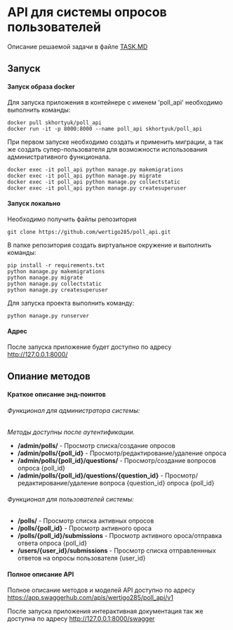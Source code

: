 # API для системы опросов пользователей

Описание решаемой задачи в файле [TASK.MD](https://github.com/wertigo285/poll_api/blob/main/TASK.MD)

## Запуск
#### Запуск образа docker

Для запуска приложения в контейнере с именем 'poll_api' необходимо выполнить команды:
```
docker pull skhortyuk/poll_api 
docker run -it -p 8000:8000 --name poll_api skhortyuk/poll_api
```
При первом запуске необходимо создать и применить миграции, а так же создать супер-пользователя для возможности использования административного функционала.
```
docker exec -it poll_api python manage.py makemigrations
docker exec -it poll_api python manage.py migrate
docker exec -it poll_api python manage.py collectstatic
docker exec -it poll_api python manage.py createsuperuser
```
#### Запуск локально

Необходимо получить файлы репозитория
```
git clone https://github.com/wertigo285/poll_api.git
```
В папке репозитория создать виртуальное окружение и выполнить команды:
```
pip install -r requirements.txt
python manage.py makemigrations
python manage.py migrate
python manage.py collectstatic
python manage.py createsuperuser
```
Для запуска проекта выполнить команду:
```
python manage.py runserver
```

#### Адрес
После запуска приложение будет доступно по адресу http://127.0.0.1:8000/

## Опиание методов

#### Краткое описание энд-поинтов

###### Функционал для администратора системы:

*Методы доступны после аутентификации.*
* **/admin/polls/** - Просмотр списка/создание опросов
* **/admin/polls/{poll_id}** - Просмотр/редактирование/удаление опроса
* **/admin/polls/{poll_id}/questions/** - Просмотр/создание вопросов опроса {poll_id}
* **/admin/polls/{poll_id}/questions/{question_id}** - Просмотр/редактирование/удаление вопроса {question_id} опроса {poll_id}

###### Функционал для пользователей системы:
* **/polls/** - Просмотр списка активных опросов
* **/polls/{poll_id}** - Просмотр активного ороса
* **/polls/{poll_id}/submissions** - Просмотр активного ороса/отправка ответа опроса {poll_id}
* **/users/{user_id}/submissions** - Просмотр списка отправленнных ответов на опросы пользователя {user_id}

#### Полное описание API
Полное описание методов и моделей API доступно по адресу https://app.swaggerhub.com/apis/wertigo285/poll_api/v1 

После запуска приложения интерактивная документация так же доступна по адресу http://127.0.0.1:8000/swagger